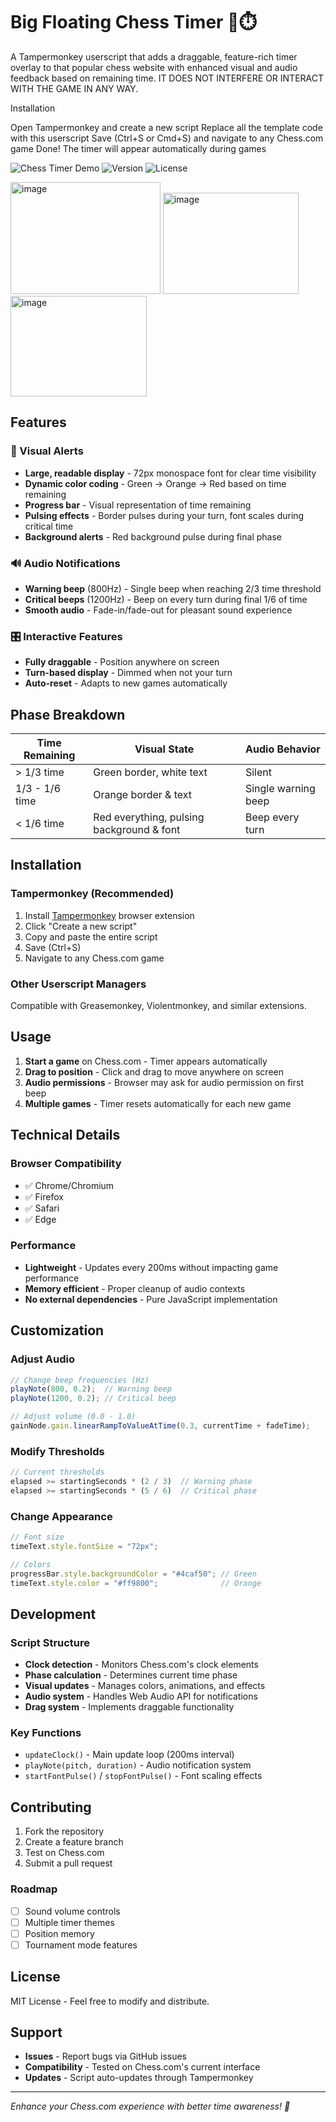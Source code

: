 # Big Floating Chess Timer 🏁⏱️

A Tampermonkey userscript that adds a draggable, feature-rich timer overlay to that popular chess website with enhanced visual and audio feedback based on remaining time. IT DOES NOT INTERFERE OR INTERACT WITH THE GAME IN ANY WAY.

Installation

Open Tampermonkey and create a new script
Replace all the template code with this userscript
Save (Ctrl+S or Cmd+S) and navigate to any Chess.com game
Done! The timer will appear automatically during games

![Chess Timer Demo](https://img.shields.io/badge/Chess.com-Compatible-green) ![Version](https://img.shields.io/badge/Version-2025--08--08-blue) ![License](https://img.shields.io/badge/License-MIT-yellow)

<img width="240" height="179" alt="image" src="https://github.com/user-attachments/assets/53f7a096-6e23-48b7-9634-694ff5320f3b" />
<img width="217" height="162" alt="image" src="https://github.com/user-attachments/assets/c39b83e3-d005-4f81-a07b-ac4286249102" />
<img width="218" height="161" alt="image" src="https://github.com/user-attachments/assets/9e8624e8-9e14-483e-9cde-6eb9dae5e066" />

## Features

### 🎯 Visual Alerts
- **Large, readable display** - 72px monospace font for clear time visibility
- **Dynamic color coding** - Green → Orange → Red based on time remaining
- **Progress bar** - Visual representation of time remaining
- **Pulsing effects** - Border pulses during your turn, font scales during critical time
- **Background alerts** - Red background pulse during final phase

### 🔊 Audio Notifications
- **Warning beep** (800Hz) - Single beep when reaching 2/3 time threshold
- **Critical beeps** (1200Hz) - Beep on every turn during final 1/6 of time
- **Smooth audio** - Fade-in/fade-out for pleasant sound experience

### 🎛️ Interactive Features
- **Fully draggable** - Position anywhere on screen
- **Turn-based display** - Dimmed when not your turn
- **Auto-reset** - Adapts to new games automatically

## Phase Breakdown

| Time Remaining | Visual State | Audio Behavior |
|----------------|--------------|----------------|
| > 1/3 time | Green border, white text | Silent |
| 1/3 - 1/6 time | Orange border & text | Single warning beep |
| < 1/6 time | Red everything, pulsing background & font | Beep every turn |

## Installation

### Tampermonkey (Recommended)
1. Install [Tampermonkey](https://www.tampermonkey.net/) browser extension
2. Click "Create a new script"
3. Copy and paste the entire script
4. Save (Ctrl+S)
5. Navigate to any Chess.com game

### Other Userscript Managers
Compatible with Greasemonkey, Violentmonkey, and similar extensions.

## Usage

1. **Start a game** on Chess.com - Timer appears automatically
2. **Drag to position** - Click and drag to move anywhere on screen
3. **Audio permissions** - Browser may ask for audio permission on first beep
4. **Multiple games** - Timer resets automatically for each new game

## Technical Details

### Browser Compatibility
- ✅ Chrome/Chromium
- ✅ Firefox
- ✅ Safari
- ✅ Edge

### Performance
- **Lightweight** - Updates every 200ms without impacting game performance
- **Memory efficient** - Proper cleanup of audio contexts
- **No external dependencies** - Pure JavaScript implementation

## Customization

### Adjust Audio
```javascript
// Change beep frequencies (Hz)
playNote(800, 0.2);  // Warning beep
playNote(1200, 0.2); // Critical beep

// Adjust volume (0.0 - 1.0)
gainNode.gain.linearRampToValueAtTime(0.3, currentTime + fadeTime);
```

### Modify Thresholds
```javascript
// Current thresholds
elapsed >= startingSeconds * (2 / 3)  // Warning phase
elapsed >= startingSeconds * (5 / 6)  // Critical phase
```

### Change Appearance
```javascript
// Font size
timeText.style.fontSize = "72px";

// Colors
progressBar.style.backgroundColor = "#4caf50"; // Green
timeText.style.color = "#ff9800";              // Orange
```

## Development

### Script Structure
- **Clock detection** - Monitors Chess.com's clock elements
- **Phase calculation** - Determines current time phase
- **Visual updates** - Manages colors, animations, and effects
- **Audio system** - Handles Web Audio API for notifications
- **Drag system** - Implements draggable functionality


### Key Functions
- `updateClock()` - Main update loop (200ms interval)
- `playNote(pitch, duration)` - Audio notification system
- `startFontPulse()` / `stopFontPulse()` - Font scaling effects

## Contributing

1. Fork the repository
2. Create a feature branch
3. Test on Chess.com
4. Submit a pull request

### Roadmap
- [ ] Sound volume controls
- [ ] Multiple timer themes
- [ ] Position memory
- [ ] Tournament mode features

## License

MIT License - Feel free to modify and distribute.

## Support

- **Issues** - Report bugs via GitHub issues
- **Compatibility** - Tested on Chess.com's current interface
- **Updates** - Script auto-updates through Tampermonkey

---

*Enhance your Chess.com experience with better time awareness! 🚀*
